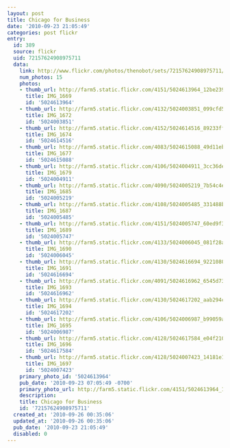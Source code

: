 ```yaml
---
layout: post
title: Chicago for Business
date: '2010-09-23 21:05:49'
categories: post flickr
entry:
  id: 389
  source: flickr
  uid: 72157624908975711
  data:
    link: http://www.flickr.com/photos/thenobot/sets/72157624908975711/
    num_photos: 15
    photos:
    - thumb_url: http://farm5.static.flickr.com/4151/5024613964_12be239b6c_s.jpg
      title: IMG_1669
      id: '5024613964'
    - thumb_url: http://farm5.static.flickr.com/4132/5024003851_099cfd51bd_s.jpg
      title: IMG_1672
      id: '5024003851'
    - thumb_url: http://farm5.static.flickr.com/4152/5024614516_89233ff8ba_s.jpg
      title: IMG_1674
      id: '5024614516'
    - thumb_url: http://farm5.static.flickr.com/4083/5024615088_49d11eb4ae_s.jpg
      title: IMG_1677
      id: '5024615088'
    - thumb_url: http://farm5.static.flickr.com/4106/5024004911_3cc36de9bb_s.jpg
      title: IMG_1679
      id: '5024004911'
    - thumb_url: http://farm5.static.flickr.com/4090/5024005219_7b54c4e220_s.jpg
      title: IMG_1685
      id: '5024005219'
    - thumb_url: http://farm5.static.flickr.com/4108/5024005485_331488b2ee_s.jpg
      title: IMG_1687
      id: '5024005485'
    - thumb_url: http://farm5.static.flickr.com/4151/5024005747_60ed9f3827_s.jpg
      title: IMG_1689
      id: '5024005747'
    - thumb_url: http://farm5.static.flickr.com/4133/5024006045_081f28a3be_s.jpg
      title: IMG_1690
      id: '5024006045'
    - thumb_url: http://farm5.static.flickr.com/4130/5024616694_92210800f5_s.jpg
      title: IMG_1691
      id: '5024616694'
    - thumb_url: http://farm5.static.flickr.com/4091/5024616962_6545d73702_s.jpg
      title: IMG_1693
      id: '5024616962'
    - thumb_url: http://farm5.static.flickr.com/4130/5024617202_aab294ceab_s.jpg
      title: IMG_1694
      id: '5024617202'
    - thumb_url: http://farm5.static.flickr.com/4106/5024006987_b99059a7d4_s.jpg
      title: IMG_1695
      id: '5024006987'
    - thumb_url: http://farm5.static.flickr.com/4128/5024617584_e04f210b0c_s.jpg
      title: IMG_1696
      id: '5024617584'
    - thumb_url: http://farm5.static.flickr.com/4128/5024007423_14181e1c22_s.jpg
      title: IMG_1697
      id: '5024007423'
    primary_photo_id: '5024613964'
    pub_date: '2010-09-23 07:05:49 -0700'
    primary_photo_url: http://farm5.static.flickr.com/4151/5024613964_12be239b6c_m.jpg
    description: 
    title: Chicago for Business
    id: '72157624908975711'
  created_at: '2010-09-26 00:35:06'
  updated_at: '2010-09-26 00:35:06'
  pub_date: '2010-09-23 21:05:49'
  disabled: 0
---
```

